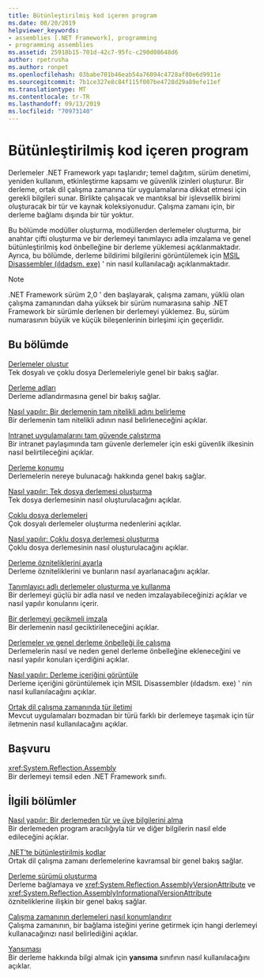 ```yaml
---
title: Bütünleştirilmiş kod içeren program
ms.date: 08/20/2019
helpviewer_keywords:
- assemblies [.NET Framework], programming
- programming assemblies
ms.assetid: 25918b15-701d-42c7-95fc-c290d08648d6
author: rpetrusha
ms.author: ronpet
ms.openlocfilehash: 03babe701b46eab54a76094c4728af80e6d9911e
ms.sourcegitcommit: 7b1ce327e8c84f115f007be4728d29a89efe11ef
ms.translationtype: MT
ms.contentlocale: tr-TR
ms.lasthandoff: 09/13/2019
ms.locfileid: "70973140"
---
```

# <a name="program-with-assemblies"></a>Bütünleştirilmiş kod içeren program
Derlemeler .NET Framework yapı taşlarıdır; temel dağıtım, sürüm denetimi, yeniden kullanım, etkinleştirme kapsamı ve güvenlik izinleri oluşturur. Bir derleme, ortak dil çalışma zamanına tür uygulamalarına dikkat etmesi için gerekli bilgileri sunar. Birlikte çalışacak ve mantıksal bir işlevsellik birimi oluşturacak bir tür ve kaynak koleksiyonudur. Çalışma zamanı için, bir derleme bağlamı dışında bir tür yoktur.  
  
 Bu bölümde modüller oluşturma, modüllerden derlemeler oluşturma, bir anahtar çifti oluşturma ve bir derlemeyi tanımlayıcı adla imzalama ve genel bütünleştirilmiş kod önbelleğine bir derleme yüklemesi açıklanmaktadır. Ayrıca, bu bölümde, derleme bildirimi bilgilerini görüntülemek için [MSIL Disassembler (ıldadsm. exe)](../../framework/tools/ildasm-exe-il-disassembler.md) ' nin nasıl kullanılacağı açıklanmaktadır.  
  
> [!NOTE]
> .NET Framework sürüm 2,0 ' den başlayarak, çalışma zamanı, yüklü olan çalışma zamanından daha yüksek bir sürüm numarasına sahip .NET Framework bir sürümle derlenen bir derlemeyi yüklemez. Bu, sürüm numarasının büyük ve küçük bileşenlerinin birleşimi için geçerlidir.  
  
## <a name="in-this-section"></a>Bu bölümde  
 [Derlemeler oluştur](create.md)  
 Tek dosyalı ve çoklu dosya Derlemeleriyle genel bir bakış sağlar.  
  
 [Derleme adları](names.md)  
 Derleme adlandırmasına genel bir bakış sağlar.  
  
 [Nasıl yapılır: Bir derlemenin tam nitelikli adını belirleme](find-fully-qualified-name.md)  
 Bir derlemenin tam nitelikli adının nasıl belirleneceğini açıklar.  
  
 [Intranet uygulamalarını tam güvende çalıştırma](../../framework/app-domains/running-intranet-applications-in-full-trust.md)  
 Bir intranet paylaşımında tam güvenle derlemeler için eski güvenlik ilkesinin nasıl belirtileceğini açıklar.  
  
 [Derleme konumu](location.md)  
 Derlemelerin nereye bulunacağı hakkında genel bakış sağlar.  
  
 [Nasıl yapılır: Tek dosya derlemesi oluşturma](../../framework/app-domains/build-single-file-assembly.md)  
 Tek dosya derlemesinin nasıl oluşturulacağını açıklar.  
  
 [Çoklu dosya derlemeleri](../../framework/app-domains/multifile-assemblies.md)  
 Çok dosyalı derlemeler oluşturma nedenlerini açıklar.  
  
 [Nasıl yapılır: Çoklu dosya derlemesi oluşturma](../../framework/app-domains/build-multifile-assembly.md)  
 Çoklu dosya derlemesinin nasıl oluşturulacağını açıklar.  
  
 [Derleme özniteliklerini ayarla](set-attributes.md)  
 Derleme özniteliklerini ve bunların nasıl ayarlanacağını açıklar.  
  
 [Tanımlayıcı adlı derlemeler oluşturma ve kullanma](create-use-strong-named.md)  
 Bir derlemeyi güçlü bir adla nasıl ve neden imzalayabileceğinizi açıklar ve nasıl yapılır konularını içerir.  
  
 [Bir derlemeyi gecikmeli imzala](delay-sign.md)  
 Bir derlemenin nasıl geciktirileneceğini açıklar.  
  
 [Derlemeler ve genel derleme önbelleği ile çalışma](../../framework/app-domains/working-with-assemblies-and-the-gac.md)  
 Derlemelerin nasıl ve neden genel derleme önbelleğine ekleneceğini ve nasıl yapılır konuları içerdiğini açıklar.  
  
 [Nasıl yapılır: Derleme içeriğini görüntüle](view-contents.md)  
 Derleme içeriğini görüntülemek için MSIL Disassembler (ıldadsm. exe) ' nin nasıl kullanılacağını açıklar.  
  
 [Ortak dil çalışma zamanında tür iletimi](type-forwarding.md)  
 Mevcut uygulamaları bozmadan bir türü farklı bir derlemeye taşımak için tür iletmenin nasıl kullanılacağını açıklar.  
  
## <a name="reference"></a>Başvuru  
 <xref:System.Reflection.Assembly>  
 Bir derlemeyi temsil eden .NET Framework sınıfı.  
  
## <a name="related-sections"></a>İlgili bölümler  
 [Nasıl yapılır: Bir derlemeden tür ve üye bilgilerini alma](../../framework/reflection-and-codedom/get-type-member-information.md)  
 Bir derlemeden program aracılığıyla tür ve diğer bilgilerin nasıl elde edileceğini açıklar.  
  
 [.NET’te bütünleştirilmiş kodlar](index.md)  
 Ortak dil çalışma zamanı derlemelerine kavramsal bir genel bakış sağlar.  
  
 [Derleme sürümü oluşturma](versioning.md)  
 Derleme bağlamaya ve <xref:System.Reflection.AssemblyVersionAttribute> ve <xref:System.Reflection.AssemblyInformationalVersionAttribute> özniteliklerine ilişkin bir genel bakış sağlar.  
  
 [Çalışma zamanının derlemeleri nasıl konumlandırır](../../framework/deployment/how-the-runtime-locates-assemblies.md)  
 Çalışma zamanının, bir bağlama isteğini yerine getirmek için hangi derlemeyi kullanacağınızı nasıl belirlediğini açıklar.  
  
 [Yansıması](../../framework/reflection-and-codedom/reflection.md)   
 Bir derleme hakkında bilgi almak için **yansıma** sınıfının nasıl kullanılacağını açıklar.
